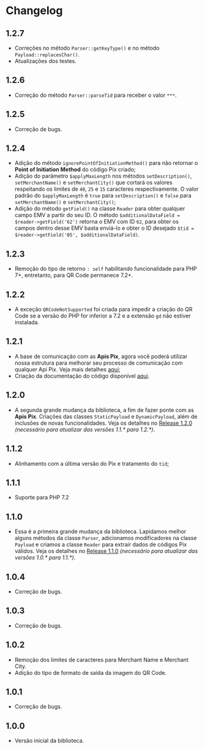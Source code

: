 # Changelog

## 1.2.7

* Correções no método `Parser::getKeyType()` e no método `Payload::replacesChar()`.
* Atualizações dos testes.

## 1.2.6

* Correção do método `Parser::parseTid` para receber o valor `***`.

## 1.2.5

* Correção de bugs.

## 1.2.4

* Adição do método `ignorePointOfInitiationMethod()` para não retornar o **Point of Initiation Method** do código Pix criado;
* Adição do parâmetro `$applyMaxLength` nos métodos `setDescription()`, `setMerchantName()` e `setMerchantCity()` que cortará os valores respeitando os limites de `40`, `25` e `15` caracteres respectivamente. O valor padrão do `$applyMaxLength` é `true` para `setDescription()` e `false` para `setMerchantName()` e `setMerchantCity()`;
* Adição do método `getField()` na classe `Reader` para obter qualquer campo EMV a partir do seu ID. O método `$additionalDataField = $reader->getField('62')` retorna o EMV com ID `62`, para obter os campos dentro desse EMV basta enviá-lo e obter o ID desejado `$tid = $reader->getField('05', $additionalDataField)`.

## 1.2.3

* Remoção do tipo de retorno `: self` habilitando funcionalidade para PHP 7+, entretanto, para QR Code permanece 7.2+.

## 1.2.2

* A exceção `QRCodeNotSupported` foi criada para impedir a criação do QR Code se a versão do PHP for inferior a 7.2 e a extensão `gd` não estiver instalada.

## 1.2.1

* A base de comunicação com as **Apis Pix**, agora você poderá utilizar nossa estrutura para melhorar seu processo de comunicação com qualquer Api Pix. Veja mais detalhes [aqui](https://github.com/piggly-dev/php-pix/wiki);
* Criação da documentação do código disponível [aqui](https://github.com/piggly-dev/php-pix/wiki).

## 1.2.0

* A segunda grande mudança da biblioteca, a fim de fazer ponte com as **Apis Pix**. Criações das classes `StaticPayload` e `DynamicPayload`, além de inclusões de novas funcionalidades. Veja os detalhes no [Release 1.2.0](https://github.com/piggly-dev/php-pix/releases/tag/1.2.0) *(necessário para atualizar das versões 1.1.\* para 1.2.\*)*.

## 1.1.2

* Alinhamento com a última versão do Pix e tratamento do `tid`;

## 1.1.1

* Suporte para PHP 7.2

## 1.1.0

* Essa é a primeira grande mudança da biblioteca. Lapidamos melhor alguns métodos da classe `Parser`, adicionamos modificadores na classe `Payload` e criamos a classe `Reader` para extrair dados de códigos Pix válidos. Veja os detalhes no [Release 1.1.0](https://github.com/piggly-dev/php-pix/releases/tag/1.1.0) *(necessário para atualizar das versões 1.0.\* para 1.1.\*)*.

## 1.0.4

* Correção de bugs.

## 1.0.3

* Correção de bugs.

## 1.0.2

* Remoção dos limites de caracteres para Merchant Name e Merchant City.
* Adição do tipo de formato de saída da imagem do QR Code.

## 1.0.1

* Correção de bugs.

## 1.0.0

* Versão inicial da biblioteca.